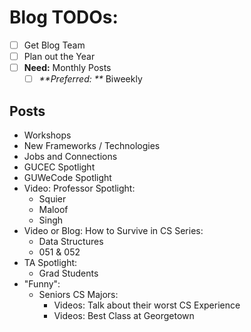 # Blog TODOs:
- [ ] Get Blog Team
- [ ] Plan out the Year
- [ ] **Need:** Monthly Posts
    - [ ] _**Preferred: **_ Biweekly

## Posts
- Workshops
- New Frameworks / Technologies
- Jobs and Connections
- GUCEC Spotlight
- GUWeCode Spotlight
- Video: Professor Spotlight:
    - Squier
    - Maloof
    - Singh
- Video or Blog: How to Survive in CS Series:
    - Data Structures
    - 051 &amp; 052
- TA Spotlight:
    - Grad Students
- "Funny":
    - Seniors CS Majors:
        - Videos: Talk about their worst CS Experience
        - Videos: Best Class at Georgetown
